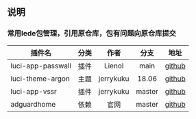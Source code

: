 ## 说明
### 常用lede包管理，引用原仓库，包有问题向原仓库提交

|插件名|分类|作者|分支|地址|
|----|----|:----:|:----:|:----:|
|luci-app-passwall|插件|Lienol|main|[github](https://github.com/xiaorouji/openwrt-passwall.git)|
|luci-theme-argon|主题|jerrykuku|18.06|[github](https://github.com/jerrykuku/luci-theme-argon/tree/18.06)|
|luci-app-vssr|插件|jerrykuku|master|[github](https://github.com/jerrykuku/luci-app-vssr)|
|adguardhome|依赖|官网|master|[github](https://github.com/openwrt/packages/tree/master/net/adguardhome)|
